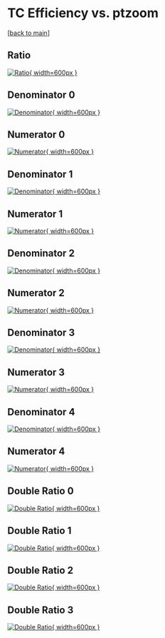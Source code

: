 # TC Efficiency vs. ptzoom

[[back to main](./)]



## Ratio

[![Ratio](../mtv/var/TC_base_0_1_eff_ptzoom.png){ width=600px }](../mtv/var/TC_base_0_1_eff_ptzoom.pdf)

## Denominator 0

[![Denominator](../mtv/den/TC_base_0_1_eff_ptzoom_den0.png){ width=600px }](../mtv/den/TC_base_0_1_eff_ptzoom_den0.pdf)

## Numerator 0

[![Numerator](../mtv/num/TC_base_0_1_eff_ptzoom_num0.png){ width=600px }](../mtv/num/TC_base_0_1_eff_ptzoom_num0.pdf)

## Denominator 1

[![Denominator](../mtv/den/TC_base_0_1_eff_ptzoom_den1.png){ width=600px }](../mtv/den/TC_base_0_1_eff_ptzoom_den1.pdf)

## Numerator 1

[![Numerator](../mtv/num/TC_base_0_1_eff_ptzoom_num1.png){ width=600px }](../mtv/num/TC_base_0_1_eff_ptzoom_num1.pdf)

## Denominator 2

[![Denominator](../mtv/den/TC_base_0_1_eff_ptzoom_den2.png){ width=600px }](../mtv/den/TC_base_0_1_eff_ptzoom_den2.pdf)

## Numerator 2

[![Numerator](../mtv/num/TC_base_0_1_eff_ptzoom_num2.png){ width=600px }](../mtv/num/TC_base_0_1_eff_ptzoom_num2.pdf)

## Denominator 3

[![Denominator](../mtv/den/TC_base_0_1_eff_ptzoom_den3.png){ width=600px }](../mtv/den/TC_base_0_1_eff_ptzoom_den3.pdf)

## Numerator 3

[![Numerator](../mtv/num/TC_base_0_1_eff_ptzoom_num3.png){ width=600px }](../mtv/num/TC_base_0_1_eff_ptzoom_num3.pdf)

## Denominator 4

[![Denominator](../mtv/den/TC_base_0_1_eff_ptzoom_den4.png){ width=600px }](../mtv/den/TC_base_0_1_eff_ptzoom_den4.pdf)

## Numerator 4

[![Numerator](../mtv/num/TC_base_0_1_eff_ptzoom_num4.png){ width=600px }](../mtv/num/TC_base_0_1_eff_ptzoom_num4.pdf)

## Double Ratio 0

[![Double Ratio](../mtv/ratio/TC_base_0_1_eff_ptzoom_ratio0.png){ width=600px }](../mtv/ratio/TC_base_0_1_eff_ptzoom_ratio0.pdf)

## Double Ratio 1

[![Double Ratio](../mtv/ratio/TC_base_0_1_eff_ptzoom_ratio1.png){ width=600px }](../mtv/ratio/TC_base_0_1_eff_ptzoom_ratio1.pdf)

## Double Ratio 2

[![Double Ratio](../mtv/ratio/TC_base_0_1_eff_ptzoom_ratio2.png){ width=600px }](../mtv/ratio/TC_base_0_1_eff_ptzoom_ratio2.pdf)

## Double Ratio 3

[![Double Ratio](../mtv/ratio/TC_base_0_1_eff_ptzoom_ratio3.png){ width=600px }](../mtv/ratio/TC_base_0_1_eff_ptzoom_ratio3.pdf)

